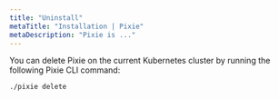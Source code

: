 ```yaml
---
title: "Uninstall"
metaTitle: "Installation | Pixie"
metaDescription: "Pixie is ..."
---
```


You can delete Pixie on the current Kubernetes cluster by running the following Pixie CLI command: 

``` curl
./pixie delete
```